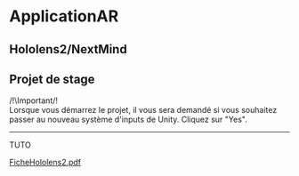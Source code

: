 # ApplicationAR
Hololens2/NextMind
-------------
Projet de stage
-------------
/!\Important/!\
Lorsque vous démarrez le projet, il vous sera demandé si vous souhaitez passer au nouveau système d'inputs de Unity. Cliquez sur "Yes".

-------
TUTO


[FicheHololens2.pdf](https://github.com/christopher313/ApplicationAR/files/8004029/FicheHololens2.pdf)
